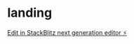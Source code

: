# landing

[Edit in StackBlitz next generation editor ⚡️](https://stackblitz.com/~/github.com/stockifypro/landing)